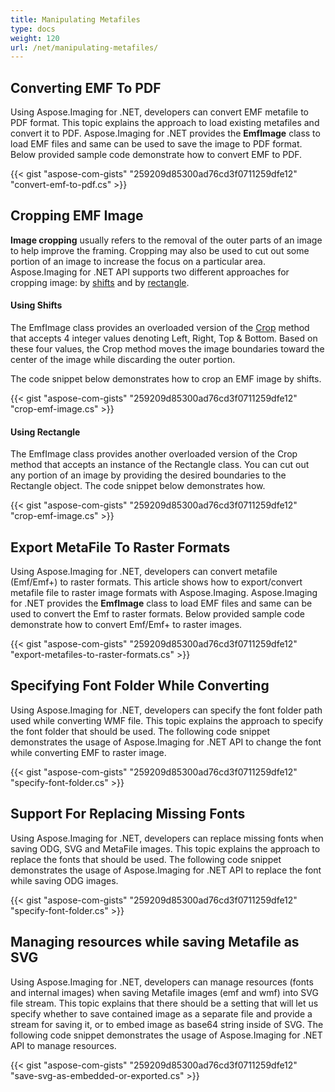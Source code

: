 ```yaml
---
title: Manipulating Metafiles
type: docs
weight: 120
url: /net/manipulating-metafiles/
---
```


## **Converting EMF To PDF**
Using Aspose.Imaging for .NET, developers can convert EMF metafile to PDF format. This topic explains the approach to load existing metafiles and convert it to PDF. Aspose.Imaging for .NET provides the **EmfImage** class to load EMF files and same can be used to save the image to PDF format. Below provided sample code demonstrate how to convert EMF to PDF.

{{< gist "aspose-com-gists" "259209d85300ad76cd3f0711259dfe12" "convert-emf-to-pdf.cs" >}}


## **Cropping EMF Image**
**Image cropping** usually refers to the removal of the outer parts of an image to help improve the framing. Cropping may also be used to cut out some portion of an image to increase the focus on a particular area. Aspose.Imaging for .NET API supports two different approaches for cropping image: by [shifts](https://docs.aspose.com/imaging/net/manipulating-metafiles/#ManipulatingMetafiles-UsingShifts) and by [rectangle](https://docs.aspose.com/imaging/net/manipulating-metafiles/#ManipulatingMetafiles-UsingRectangle).
#### **Using Shifts**
The EmfImage class provides an overloaded version of the [Crop](https://apireference.aspose.com/imaging/net/aspose.imaging/rasterimage/methods/crop/index) method that accepts 4 integer values denoting Left, Right, Top & Bottom. Based on these four values, the Crop method moves the image boundaries toward the center of the image while discarding the outer portion.

The code snippet below demonstrates how to crop an EMF image by shifts.

{{< gist "aspose-com-gists" "259209d85300ad76cd3f0711259dfe12" "crop-emf-image.cs" >}}


#### **Using Rectangle**
The EmfImage class provides another overloaded version of the Crop method that accepts an instance of the Rectangle class. You can cut out any portion of an image by providing the desired boundaries to the Rectangle object. The code snippet below demonstrates how.

{{< gist "aspose-com-gists" "259209d85300ad76cd3f0711259dfe12" "crop-emf-image.cs" >}}


## **Export MetaFile To Raster Formats**
Using Aspose.Imaging for .NET, developers can convert metafile (Emf/Emf+) to raster formats. This article shows how to export/convert metafile file to raster image formats with Aspose.Imaging. Aspose.Imaging for .NET provides the **EmfImage** class to load EMF files and same can be used to convert the Emf to raster formats. Below provided sample code demonstrate how to convert Emf/Emf+ to raster images.

{{< gist "aspose-com-gists" "259209d85300ad76cd3f0711259dfe12" "export-metafiles-to-raster-formats.cs" >}}


## **Specifying Font Folder While Converting**
Using Aspose.Imaging for .NET, developers can specify the font folder path used while converting WMF file. This topic explains the approach to specify the font folder that should be used. The following code snippet demonstrates the usage of Aspose.Imaging for .NET API to change the font while converting EMF to raster image.

{{< gist "aspose-com-gists" "259209d85300ad76cd3f0711259dfe12" "specify-font-folder.cs" >}}
## **Support For Replacing Missing Fonts**
Using Aspose.Imaging for .NET, developers can replace missing fonts when saving ODG, SVG and MetaFile images. This topic explains the approach to replace the fonts that should be used. The following code snippet demonstrates the usage of Aspose.Imaging for .NET API to replace the font while saving ODG images.

{{< gist "aspose-com-gists" "259209d85300ad76cd3f0711259dfe12" "specify-font-folder.cs" >}}
## **Managing resources while saving Metafile as SVG**
Using Aspose.Imaging for .NET, developers can manage resources (fonts and internal images) when saving Metafile images (emf and wmf) into SVG file stream. This topic explains that there should be a setting that will let us specify whether to save contained image as a separate file and provide a stream for saving it, or to embed image as base64 string inside of SVG. The following code snippet demonstrates the usage of Aspose.Imaging for .NET API to manage resources.

{{< gist "aspose-com-gists" "259209d85300ad76cd3f0711259dfe12" "save-svg-as-embedded-or-exported.cs" >}}

